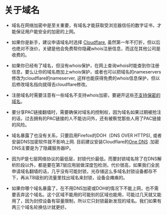 # 关于域名


* 域名在网络加密中是至关重要，有域名才能获取受浏览器信任的数字证书，才能保证用户能安全的加密的上网。

* 如果你是新手，建议申请域名时选择 [Cloudflare](https://www.cloudflare.com), 虽然第一年不打折，但以后也绝对不涨价，关键是他会免费帮你隐藏whois注册信息，而这在其他公司是收费的。

* 如果你已经有了域名，但没有whois保护，在网上查询whois时能查到你注册信息，要么让你的域名商加上whois保护，或者也可以把域名的nameservers修改为cloudflare的nameserver, 这样也能获得免费的whois信息保护，但以后修改域名指向就得去cloudflare修改。

* 注册域名时需要注意有一些域名不支持whois加密，要避开这些[不支持保密的域名](https://www.domain.com/help/article/domain-management-tlds-not-supporting-privacy)。

* 要分享PAC链接翻墙时，需要确保对域名的控制权，因为域名如果过期被抢注的话，过去拥有的PAC链接的人不能访问外，还有被察觉那些人用了PAC链接的风险。

* 域名暴露了也没有关系，只要启用Firefox的DOH（DNS OVER HTTPS), 或者安装DNS加密软件就不影响上网. 目前建议安装Cloudflare的[One DNS](https://1.1.1.1/) .加密DNS主要是为了隐藏服务器IP。

* 因为IP是七层网络协议的最低层，封锁代价最低。而要封锁域名除了在DNS解析阶段以外，都是要在第7层应用层做深度包检测，代价很高，如果我们全民申请域名翻墙的话，几乎没有可能封锁，光存储这么多域名封锁设备都存不下，再从TB级别的流量里找出域名来封锁，设备会瘫痪的。

* 如果你哪个域名暴露了，在不用DNS加密或DOH的情况下不能上网，也不需要丢弃这个域名。这个区域不能用的可能别的区域也能用，可能过几天就又能用了，因为封控设备有容量限制，所以它只封锁最新发现的域名。我们如果有两三个域名轮换估计就更好。 
